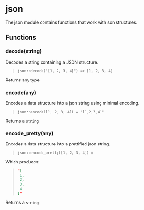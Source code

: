 
# json

The json module contains functions that work with son structures.
## Functions
### decode(string)

Decodes a string containing a JSON structure.

> ```tremor
> json::decode("[1, 2, 3, 4]") => [1, 2, 3, 4]
> ```

Returns any type

### encode(any)

Encodes a data structure into a json string using minimal encoding.

> ```tremor
> json::encode([1, 2, 3, 4]) = "[1,2,3,4]"
> ```

Returns a `string`

### encode_pretty(any)

Encodes a data structure into a prettified json string.

> ```tremor
> json::encode_pretty([1, 2, 3, 4]) =
> ```

Which produces:

> ```json
> "[
>  1,
>  2,
>  3,
>  4
> ]"
> ```

Returns a `string`
